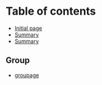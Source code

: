 # Table of contents

* [Initial page](README.md)
* [Summary](undefined.md)
* [Summary](summary.md)

## Group

* [groupage](group/groupage.md)

